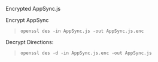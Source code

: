 Encrypted AppSync.js

Encrypt AppSync
> `openssl des -in AppSync.js -out AppSync.js.enc`

Decrypt Directions:
> `openssl des -d -in AppSync.js.enc -out AppSync.js`
